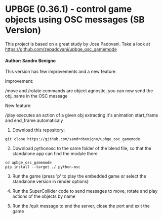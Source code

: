 # UPBGE (0.36.1) - control game objects using OSC messages (SB Version)

This project is based on a great study by Jose Padovani.
Take a look at https://github.com/zepadovani/upbge_osc_gamemode

#### Author: Sandro Benigno
This version has few improvements and a new feature:

Improvement:

/move and /rotate commands are object agnostic, you can now send the obj_name in the OSC message

New feature:

/play executes an action of a given obj extracting it's animation start_frame and end_frame automaticaly

1. Download this repository:
```
git clone https://github.com/sandrobenigno/upbge_osc_gamemode
```

2. Download pythonosc to the same folder of the blend file, so that the standalone app can find the module there

```
cd upbge_osc_gamemode
pip install --target ./ python-osc
```

3. Run the game (press 'p' to play the embedded game or select the standalone version in render options)

4. Run the SuperCollider code to send messages to move, rotate and play actions of the objects by name

5. Run the /quit message to end the server, close the port and exit the game

